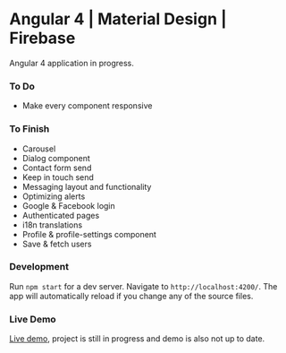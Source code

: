 # Angular 4 | Material Design | Firebase

<p>Angular 4 application in progress.</p>

### To Do
* Make every component responsive

### To Finish
* Carousel
* Dialog component
* Contact form send
* Keep in touch send
* Messaging layout and functionality
* Optimizing alerts
* Google & Facebook login
* Authenticated pages
* i18n translations
* Profile & profile-settings component
* Save & fetch users

### Development

Run `npm start` for a dev server. Navigate to `http://localhost:4200/`. The app will automatically reload if you change any of the source files.

### Live Demo

[Live demo](http://angular4.jerouw.nl), project is still in progress and demo is also not up to date.

